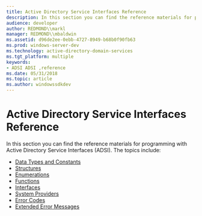 ```yaml
---
title: Active Directory Service Interfaces Reference
description: In this section you can find the reference materials for programming with Active Directory Service Interfaces (ADSI).
audience: developer
author: REDMOND\\markl
manager: REDMOND\\mbaldwin
ms.assetid: d96de2ee-0ebb-4727-8949-b68b0f90fb63
ms.prod: windows-server-dev
ms.technology: active-directory-domain-services
ms.tgt_platform: multiple
keywords:
- ADSI ADSI ,reference
ms.date: 05/31/2018
ms.topic: article
ms.author: windowssdkdev
---
```


# Active Directory Service Interfaces Reference

In this section you can find the reference materials for programming with Active Directory Service Interfaces (ADSI). The topics include:

-   [Data Types and Constants](adsi-data-types-and-constants.md)
-   [Structures](adsi-structures.md)
-   [Enumerations](adsi-enumerations.md)
-   [Functions](adsi-functions.md)
-   [Interfaces](adsi-interfaces.md)
-   [System Providers](adsi-system-providers.md)
-   [Error Codes](adsi-error-codes.md)
-   [Extended Error Messages](adsi-extended-error-messages.md)

 

 





